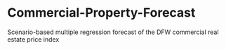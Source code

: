 # Commercial-Property-Forecast
Scenario-based multiple regression forecast of the DFW commercial real estate price index

